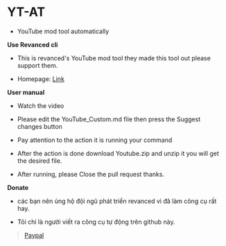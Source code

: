 # YT-AT

- YouTube mod tool automatically

**Use Revanced cli**

- This is revanced's YouTube mod tool they made this tool out please support them.

- Homepage: [Link](https://github.com/revanced)

**User manual**

- Watch the video

- Please edit the YouTube_Custom.md file then press the Suggest changes button

- Pay attention to the action it is running your command

- After the action is done download Youtube.zip and unzip it you will get the desired file.

- After running, please Close the pull request thanks.

**Donate**

- các bạn nên ủng hộ đội ngũ phát triển revanced vì đã làm công cụ rất hay.

- Tôi chỉ là người viết ra công cụ tự động trên github này.

> [Paypal](http://paypal.me/kakathic)





